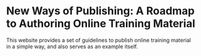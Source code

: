 # New Ways of Publishing: A Roadmap to Authoring Online Training Material

This website provides a set of guidelines to publish online training material
in a simple way, and also serves as an example itself.

```{tableofcontents}
```
